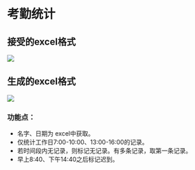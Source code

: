 # 考勤统计

## 接受的excel格式
![](http://boboprivate.oss-cn-beijing.aliyuncs.com/18-9-16/76964940.jpg)
## 生成的excel格式
![](http://boboprivate.oss-cn-beijing.aliyuncs.com/18-9-16/24491946.jpg)

### 功能点：
 - 名字、日期为 excel中获取。
 - 仅统计工作日7:00-10:00、13:00-16:00的记录。
 - 若时间段内无记录，则标记无记录。有多条记录，取第一条记录。
 - 早上8:40、下午14:40之后标记迟到。